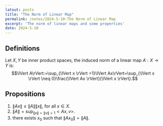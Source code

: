 ```yaml
---
latout: posts
title: "The Norm of Linear Map"
permalink: /notes/2024-5-10-The Norm of Linear Map
excerpt: 'The norm of linear maps and some properties'
date: 2024-5-10
---
```

## Definitions

Let $X,Y$ be inner product spaces, the induced norm of a linear map $A:X  \rightarrow Y$ is: $$\lVert A\rVert:=\sup_{\lVert x \rVert =1}\lVert Ax\rVert=\sup_{\lVert x \rVert \neq 0}\frac{\lVert Ax \rVert}{\lVert x \rVert}.$$
## Propositions

1. $\lVert Ax\rVert \leq \lVert A\rVert\lVert x\rVert$, for all $x \in X$. 
2. $\lVert A\rVert =\sup_{\lVert x \rVert=\lVert v \rVert=1}<Ax,v>$.
3. there exists $x_{0}$ such that  $\lVert Ax_{0} \rVert = \lVert A \rVert$.



